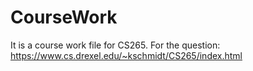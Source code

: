 # CourseWork

It is a course work file for CS265. 
For the question: https://www.cs.drexel.edu/~kschmidt/CS265/index.html
